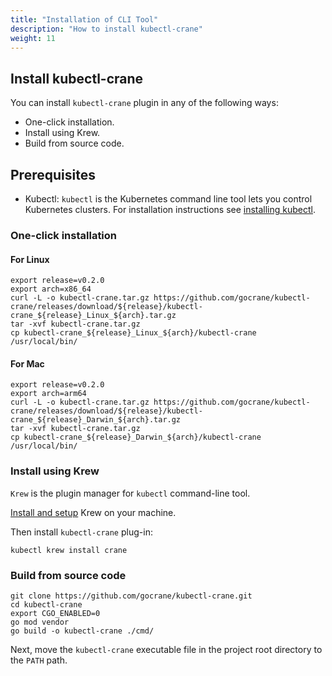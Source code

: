 ```yaml
---
title: "Installation of CLI Tool"
description: "How to install kubectl-crane"
weight: 11
---
```


## Install kubectl-crane

You can install `kubectl-crane` plugin in any of the following ways:

- One-click installation.
- Install using Krew.
- Build from source code.

## Prerequisites

- Kubectl: `kubectl` is the Kubernetes command line tool lets you control Kubernetes clusters.
For installation instructions see [installing kubectl](https://kubernetes.io/docs/tasks/tools/#kubectl).

### One-click installation

#### For Linux

```shell
export release=v0.2.0
export arch=x86_64
curl -L -o kubectl-crane.tar.gz https://github.com/gocrane/kubectl-crane/releases/download/${release}/kubectl-crane_${release}_Linux_${arch}.tar.gz
tar -xvf kubectl-crane.tar.gz 
cp kubectl-crane_${release}_Linux_${arch}/kubectl-crane /usr/local/bin/
```

#### For Mac

```shell
export release=v0.2.0
export arch=arm64
curl -L -o kubectl-crane.tar.gz https://github.com/gocrane/kubectl-crane/releases/download/${release}/kubectl-crane_${release}_Darwin_${arch}.tar.gz
tar -xvf kubectl-crane.tar.gz 
cp kubectl-crane_${release}_Darwin_${arch}/kubectl-crane /usr/local/bin/
```

### Install using Krew

`Krew` is the plugin manager for `kubectl` command-line tool.

[Install and setup](https://krew.sigs.k8s.io/docs/user-guide/setup/install/) Krew on your machine.

Then install `kubectl-crane` plug-in:

```shell
kubectl krew install crane
```

### Build from source code

```shell
git clone https://github.com/gocrane/kubectl-crane.git
cd kubectl-crane
export CGO_ENABLED=0
go mod vendor
go build -o kubectl-crane ./cmd/
```

Next, move the `kubectl-crane` executable file in the project root directory to the `PATH` path.
